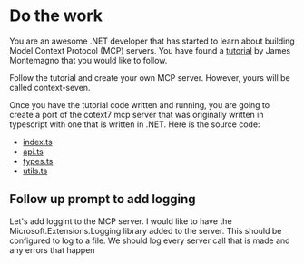 # Do the work

You are an awesome .NET developer that has started to learn about building Model Context Protocol (MCP) servers. You have found a [tutorial](https://devblogs.microsoft.com/dotnet/build-a-model-context-protocol-mcp-server-in-csharp/) by James Montemagno that you would like to follow.

Follow the tutorial and create your own MCP server. However, yours will be called context-seven.

Once you have the tutorial code written and running, you are going to create a port of the cotext7 mcp server that was originally written in typescript with one that is written in .NET. Here is the source code:

- [index.ts](https://github.com/upstash/context7/blob/master/src/index.ts)
- [api.ts](https://github.com/upstash/context7/blob/master/src/lib/api.ts)
- [types.ts](https://github.com/upstash/context7/blob/master/src/lib/types.ts)
- [utils.ts](https://github.com/upstash/context7/blob/master/src/lib/utils.ts)

## Follow up prompt to add logging

Let's add loggint to the MCP server. I would like to have the Microsoft.Extensions.Logging library added to the server. This should be configured to log to a file. We should log every server call that is made and any errors that happen
